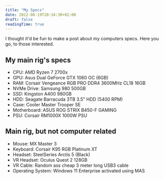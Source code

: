 ```yaml
---
title: "My Specs"
date: 2022-06-19T20:34:30+02:00
draft: false
readingTime: true
---
```

I thought it'd be fun to make a post about my computers specs. Here you go, to those interested.

## My main rig's specs
- CPU: AMD Ryzen 7 2700x
- GPU: Asus Dual GeForce GTX 1060 OC (6GB)
- RAM: Corsair Vengeance RGB PRO DDR4 3600MHz CL18 16GB
- NVMe Drive: Samsung 980 500GB
- SSD: Kingston A400 980GB
- HDD: Seagate Barracuda 3TB 3.5" HDD (5400 RPM)
- Case: Cooler Master Trooper SE
- Motherboard: ASUS ROG STRIX B450-F GAMING
- PSU: Corsair RM1000X 1000W PSU

## Main rig, but not computer related
- Mouse: MX Master 3
- Keyboard: Corsair K95 RGB Platinum XT
- Headset: SteelSeries Arctis 5 (Black)
- VR Headset: Oculus Quest 2 128GB
- VR Cable: Random ass cheap 3 meter long USB3 cable
- Operating System: Windows 11 Enterprise activated using MAS
<script src="https://giscus.app/client.js"
        data-repo="Odyssey346/Odyssey346.github.io"
        data-repo-id="R_kgDOHZ_ETQ"
        data-category="General"
        data-category-id="DIC_kwDOHZ_ETc4CQ0mr"
        data-mapping="pathname"
        data-strict="0"
        data-reactions-enabled="1"
        data-emit-metadata="0"
        data-input-position="top"
        data-theme="dark_dimmed"
        data-lang="en"
        data-loading="lazy"
        crossorigin="anonymous"
        async>
</script>